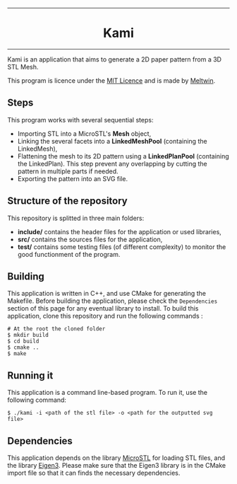 ***
<h1 align="center"> Kami </h1> 

***

Kami is an application that aims to generate a 2D paper pattern from a 3D STL Mesh.

This program is licence under the [MIT Licence](./LICENCE) and is made by [Meltwin](https://github.com/Meltwin).

## Steps

This program works with several sequential steps:

- Importing STL into a MicroSTL's **Mesh** object,
- Linking the several facets into a **LinkedMeshPool** (containing the LinkedMesh),
- Flattening the mesh to its 2D pattern using a **LinkedPlanPool** (containing the LinkedPlan). This step prevent any overlapping by cutting the pattern in multiple parts if needed.
- Exporting the pattern into an SVG file.

## Structure of the repository

This repository is splitted in three main folders:

- **include/** contains the header files for the application or used libraries,
- **src/** contains the sources files for the application,
- **test/** contains some testing files (of different complexity) to monitor the good functionment of the program.

## Building

This application is written in C++, and use CMake for generating the Makefile. Before building the application, please check the `Dependencies` section of this page for any eventual library to install. To build this application, clone this repository and run the following commands :

```shell
# At the root the cloned folder
$ mkdir build
$ cd build
$ cmake ..
$ make
```

## Running it

This application is a command line-based program. To run it, use the following command:

```
$ ./kami -i <path of the stl file> -o <path for the outputted svg file>
```

## Dependencies

This application depends on the library [MicroSTL](https://github.com/cry-inc/microstl) for loading STL files, and the library [Eigen3](https://gitlab.com/libeigen/eigen). Please make sure that the Eigen3 library is in the CMake import file so that it can finds the necessary dependencies.

